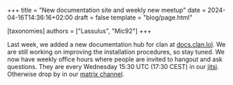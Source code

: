 +++
title = "New documentation site and weekly new meetup"
date = 2024-04-16T14:36:16+02:00
draft = false
template = "blog/page.html"

[taxonomies]
authors = ["Lassulus", "Mic92"]
+++

Last week, we added a new documentation hub for clan at [docs.clan.lol](https://docs.clan.lol).
We are still working on improving the installation procedures, so stay tuned.
We now have weekly office hours where people are invited to hangout and ask questions.
They are every Wednesday 15:30 UTC (17:30 CEST) in our [jitsi](https://jitsi.lassul.us/clan.lol).
Otherwise drop by in our [matrix channel](https://matrix.to/#/#clan:lassul.us).
